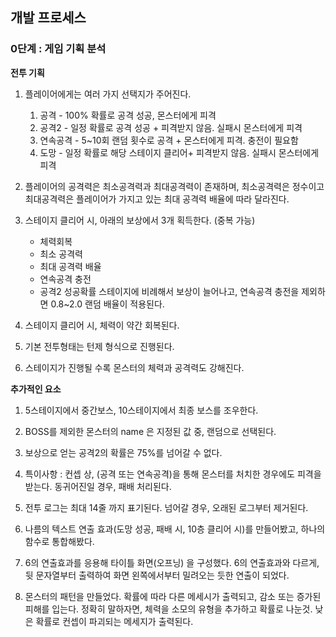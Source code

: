 ## **개발 프로세스**

### **0단계 :  게임 기획 분석**

**전투 기획**

1. 플레이어에게는 여러 가지 선택지가 주어진다.
    1. 공격 - 100% 확률로 공격 성공, 몬스터에게 피격
    2. 공격2 - 일정 확률로 공격 성공 + 피격받지 않음. 실패시 몬스터에게 피격
    3. 연속공격 - 5~10회 랜덤 횟수로 공격 + 몬스터에게 피격. 충전이 필요함 
    4. 도망 - 일정 확률로 해당 스테이지 클리어+ 피격받지 않음. 실패시 몬스터에게 피격

2. 플레이어의 공격력은 최소공격력과 최대공격력이 존재하며, 최소공격력은 정수이고 최대공격력은 플레이어가 가지고 있는 최대 공격력 배율에 따라 달라진다.

3. 스테이지 클리어 시, 아래의 보상에서 3개 획득한다. (중복 가능)
    - 체력회복
    - 최소 공격력
    - 최대 공격력 배율
    - 연속공격 충전
    - 공격2 성공확률
    스테이지에 비례해서 보상이 늘어나고, 연속공격 충전을 제외하면 0.8~2.0 랜덤 배율이 적용된다.

4. 스테이지 클리어 시, 체력이 약간 회복된다. 

5. 기본 전투형태는 턴제 형식으로 진행된다.

6. 스테이지가 진행될 수록 몬스터의 체력과 공격력도 강해진다.



**추가적인 요소**

1. 5스테이지에서 중간보스, 10스테이지에서 최종 보스를 조우한다. 

2. BOSS를 제외한 몬스터의 name 은 지정된 값 중, 랜덤으로 선택된다. 

3. 보상으로 얻는 공격2의 확률은 75%를 넘어갈 수 없다.

4. 특이사항 : 컨셉 상, (공격 또는 연속공격)을 통해 몬스터를 처치한 경우에도 피격을 받는다. 
    동귀어진일 경우, 패배 처리된다.

5. 전투 로그는 최대 14줄 까지 표기된다. 넘어갈 경우, 오래된 로그부터 제거된다.

6. 나름의 텍스트 연출 효과(도망 성공, 패배 시, 10층 클리어 시)를 만들어봤고,
    하나의 함수로 통합해봤다.

7. 6의 연출효과를 응용해 타이틀 화면(오프닝) 을 구성했다.
    6의 연출효과와 다르게, 뒷 문자열부터 출력하여 화면 왼쪽에서부터 밀려오는 듯한 연출이 되었다.

8. 몬스터의 패턴을 만들었다. 확률에 따라 다른 메세시가 출력되고, 감소 또는 증가된 피해를 입는다.
    정확히 말하자면, 체력을 소모의 유형을 추가하고 확률로 나눈것.
    낮은 확률로 컨셉이 파괴되는 메세지가 출력된다. 